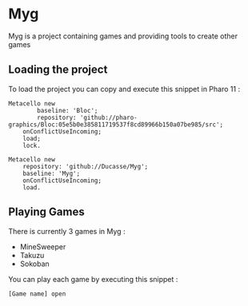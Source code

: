 # Myg

Myg is a project containing games and providing tools to create other games

## Loading the project 

To load the project you can copy and execute this snippet in Pharo 11 :

```Smalltalk
Metacello new
		baseline: 'Bloc';
		repository: 'github://pharo-graphics/Bloc:05e5b0e385811719537f8cd89966b150a07be985/src';
	onConflictUseIncoming;
	load;
	lock.

Metacello new
	repository: 'github://Ducasse/Myg';
	baseline: 'Myg';
	onConflictUseIncoming;
	load.
```

## Playing Games

There is currently 3 games in Myg :

- MineSweeper
- Takuzu
- Sokoban

You can play each game by executing this snippet :

```Smalltalk
[Game name] open
```
